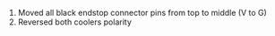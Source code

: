 1) Moved all black endstop connector pins from top to middle (V to G)
2) Reversed both coolers polarity